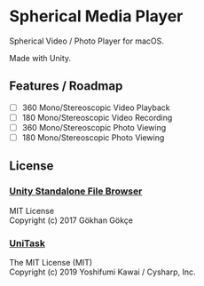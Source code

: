 # Spherical Media Player

Spherical Video / Photo Player for macOS.

Made with Unity.

## Features / Roadmap

- [ ] 360 Mono/Stereoscopic Video Playback
- [ ] 180 Mono/Stereoscopic Video Recording
- [ ] 360 Mono/Stereoscopic Photo Viewing
- [ ] 180 Mono/Stereoscopic Photo Viewing

## License

### [Unity Standalone File Browser](https://github.com/gkngkc/UnityStandaloneFileBrowser)

MIT License  
Copyright (c) 2017 Gökhan Gökçe

### [UniTask](https://github.com/Cysharp/UniTask)

The MIT License (MIT)  
Copyright (c) 2019 Yoshifumi Kawai / Cysharp, Inc.